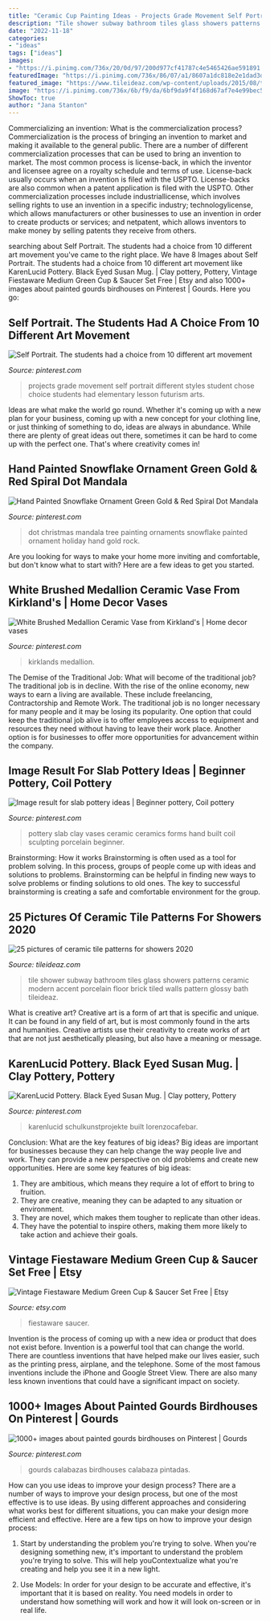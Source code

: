 ```yaml
---
title: "Ceramic Cup Painting Ideas - Projects Grade Movement Self Portrait Different Styles Student Chose Choice Students Had Elementary Lesson Futurism Arts"
description: "Tile shower subway bathroom tiles glass showers patterns ceramic modern accent porcelain floor brick tiled walls pattern glossy bath tileideaz"
date: "2022-11-18"
categories:
- "ideas"
tags: ["ideas"]
images:
- "https://i.pinimg.com/736x/20/0d/97/200d977cf41787c4e5465426ae591891.jpg"
featuredImage: "https://i.pinimg.com/736x/86/07/a1/8607a1dc818e2e1dad3d29f17f7f94d3.jpg"
featured_image: "https://www.tileideaz.com/wp-content/uploads/2015/08/tile-shower-7.jpg"
image: "https://i.pinimg.com/736x/6b/f9/da/6bf9da9f4f168d67af7e4e99bec5eb44.jpg"
ShowToc: true
author: "Jana Stanton"
---
```



Commercializing an invention: What is the commercialization process?
Commercialization is the process of bringing an invention to market and making it available to the general public. There are a number of different commercialization processes that can be used to bring an invention to market. The most common process is license-back, in which the inventor and licensee agree on a royalty schedule and terms of use. License-back usually occurs when an invention is filed with the USPTO. License-backs are also common when a patent application is filed with the USPTO. Other commercialization processes include industriallicense, which involves selling rights to use an invention in a specific industry; technologylicense, which allows manufacturers or other businesses to use an invention in order to create products or services; and netpatent, which allows inventors to make money by selling patents they receive from others.

	

		
searching about Self Portrait. The students had a choice from 10 different art movement you've came to the right place. We have 8 Images about Self Portrait. The students had a choice from 10 different art movement like KarenLucid Pottery. Black Eyed Susan Mug. | Clay pottery, Pottery, Vintage Fiestaware Medium Green Cup &amp; Saucer Set Free | Etsy and also 1000+ images about painted gourds birdhouses on Pinterest | Gourds. Here you go:
		
    
## Self Portrait. The Students Had A Choice From 10 Different Art Movement

<img loading=lazy src="https://i.pinimg.com/736x/67/45/a9/6745a9979d260e2dd2e0ad98f08e4d34--lesson-planning-school-projects.jpg" onerror="this.onerror=null;this.src='https://tse4.mm.bing.net/th?id=OIP.9gvK5oIpgMcEW0hlxGx2AAHaJ6&amp;pid=15.1';" alt="Self Portrait. The students had a choice from 10 different art movement">

_Source: pinterest.com_

>projects grade movement self portrait different styles student chose choice students had elementary lesson futurism arts. 

	

Ideas are what make the world go round. Whether it's coming up with a new plan for your business, coming up with a new concept for your clothing line, or just thinking of something to do, ideas are always in abundance. While there are plenty of great ideas out there, sometimes it can be hard to come up with the perfect one. That's where creativity comes in!

    
## Hand Painted Snowflake Ornament Green Gold &amp; Red Spiral Dot Mandala

<img loading=lazy src="https://i.pinimg.com/736x/86/07/a1/8607a1dc818e2e1dad3d29f17f7f94d3.jpg" onerror="this.onerror=null;this.src='https://tse2.mm.bing.net/th?id=OIP.dgi-BTXV1f16p9Qd4EahAAHaJ4&amp;pid=15.1';" alt="Hand Painted Snowflake Ornament Green Gold &amp; Red Spiral Dot Mandala">

_Source: pinterest.com_

>dot christmas mandala tree painting ornaments snowflake painted ornament holiday hand gold rock. 

	

Are you looking for ways to make your home more inviting and comfortable, but don't know what to start with? Here are a few ideas to get you started. 

    
## White Brushed Medallion Ceramic Vase From Kirkland&#039;s | Home Decor Vases

<img loading=lazy src="https://i.pinimg.com/736x/6b/f9/da/6bf9da9f4f168d67af7e4e99bec5eb44.jpg" onerror="this.onerror=null;this.src='https://tse1.mm.bing.net/th?id=OIP.oAadtat9T2zl7F6xrvsR5AHaHa&amp;pid=15.1';" alt="White Brushed Medallion Ceramic Vase from Kirkland&#039;s | Home decor vases">

_Source: pinterest.com_

>kirklands medallion. 

	

The Demise of the Traditional Job: What will become of the traditional job?
The traditional job is in decline. With the rise of the online economy, new ways to earn a living are available. These include freelancing, Contractorship and Remote Work. The traditional job is no longer necessary for many people and it may be losing its popularity. One option that could keep the traditional job alive is to offer employees access to equipment and resources they need without having to leave their work place. Another option is for businesses to offer more opportunities for advancement within the company.

    
## Image Result For Slab Pottery Ideas | Beginner Pottery, Coil Pottery

<img loading=lazy src="https://i.pinimg.com/736x/c0/1f/93/c01f93f0d9df29a65c08e8a6bcca0792.jpg" onerror="this.onerror=null;this.src='https://tse1.mm.bing.net/th?id=OIP.BFYXBWZKuFdM1bhv-6J4RwHaLJ&amp;pid=15.1';" alt="Image result for slab pottery ideas | Beginner pottery, Coil pottery">

_Source: pinterest.com_

>pottery slab clay vases ceramic ceramics forms hand built coil sculpting porcelain beginner. 

	

Brainstorming: How it works
Brainstorming is often used as a tool for problem solving. In this process, groups of people come up with ideas and solutions to problems. Brainstorming can be helpful in finding new ways to solve problems or finding solutions to old ones. The key to successful brainstorming is creating a safe and comfortable environment for the group.

    
## 25 Pictures Of Ceramic Tile Patterns For Showers 2020

<img loading=lazy src="https://www.tileideaz.com/wp-content/uploads/2015/08/tile-shower-7.jpg" onerror="this.onerror=null;this.src='https://tse3.mm.bing.net/th?id=OIP.4Q6bQA46q0qMLyWjf3rbxwHaJ7&amp;pid=15.1';" alt="25 pictures of ceramic tile patterns for showers 2020">

_Source: tileideaz.com_

>tile shower subway bathroom tiles glass showers patterns ceramic modern accent porcelain floor brick tiled walls pattern glossy bath tileideaz. 

	

What is creative art?
Creative art is a form of art that is specific and unique. It can be found in any field of art, but is most commonly found in the arts and humanities. Creative artists use their creativity to create works of art that are not just aesthetically pleasing, but also have a meaning or message.

    
## KarenLucid Pottery. Black Eyed Susan Mug. | Clay Pottery, Pottery

<img loading=lazy src="https://i.pinimg.com/736x/20/0d/97/200d977cf41787c4e5465426ae591891.jpg" onerror="this.onerror=null;this.src='https://tse4.mm.bing.net/th?id=OIP.wVqR0tYRxkPhoT4xjKvhbAHaJ3&amp;pid=15.1';" alt="KarenLucid Pottery. Black Eyed Susan Mug. | Clay pottery, Pottery">

_Source: pinterest.com_

>karenlucid schulkunstprojekte built lorenzocafebar. 

	

Conclusion: What are the key features of big ideas?
Big ideas are important for businesses because they can help change the way people live and work. They can provide a new perspective on old problems and create new opportunities. Here are some key features of big ideas: 
1. They are ambitious, which means they require a lot of effort to bring to fruition. 
2. They are creative, meaning they can be adapted to any situation or environment. 
3. They are novel, which makes them tougher to replicate than other ideas. 
4. They have the potential to inspire others, making them more likely to take action and achieve their goals.

    
## Vintage Fiestaware Medium Green Cup &amp; Saucer Set Free | Etsy

<img loading=lazy src="https://i.etsystatic.com/11989013/r/il/6a81a0/2999257231/il_1588xN.2999257231_3epn.jpg" onerror="this.onerror=null;this.src='https://tse2.mm.bing.net/th?id=OIP.y7WYThkB-j2OuCvNq4C0rwHaHN&amp;pid=15.1';" alt="Vintage Fiestaware Medium Green Cup &amp; Saucer Set Free | Etsy">

_Source: etsy.com_

>fiestaware saucer. 

	

Invention is the process of coming up with a new idea or product that does not exist before. Invention is a powerful tool that can change the world. There are countless inventions that have helped make our lives easier, such as the printing press, airplane, and the telephone. Some of the most famous inventions include the iPhone and Google Street View. There are also many less known inventions that could have a significant impact on society.

    
## 1000+ Images About Painted Gourds Birdhouses On Pinterest | Gourds

<img loading=lazy src="https://i.pinimg.com/736x/35/86/96/358696874658d1ed009858ddc016047c.jpg" onerror="this.onerror=null;this.src='https://tse2.mm.bing.net/th?id=OIP.51KRIrURabEWZxMzz8DkjwHaJ3&amp;pid=15.1';" alt="1000+ images about painted gourds birdhouses on Pinterest | Gourds">

_Source: pinterest.com_

>gourds calabazas birdhouses calabaza pintadas. 

	

How can you use ideas to improve your design process?
There are a number of ways to improve your design process, but one of the most effective is to use ideas. By using different approaches and considering what works best for different situations, you can make your design more efficient and effective. Here are a few tips on how to improve your design process:
1. Start by understanding the problem you're trying to solve. When you're designing something new, it's important to understand the problem you're trying to solve. This will help youContextualize what you're creating and help you see it in a new light.

2. Use Models: In order for your design to be accurate and effective, it's important that it is based on reality. You need models in order to understand how something will work and how it will look on-screen or in real life.

